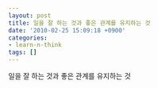 ```yaml
---
layout: post
title: 일을 잘 하는 것과 좋은 관계를 유지하는 것
date: '2010-02-25 15:09:18 +0900'
categories:
- learn-n-think
tags: []
---
```


일을 잘 하는 것과 좋은 관계를 유지하는 것

